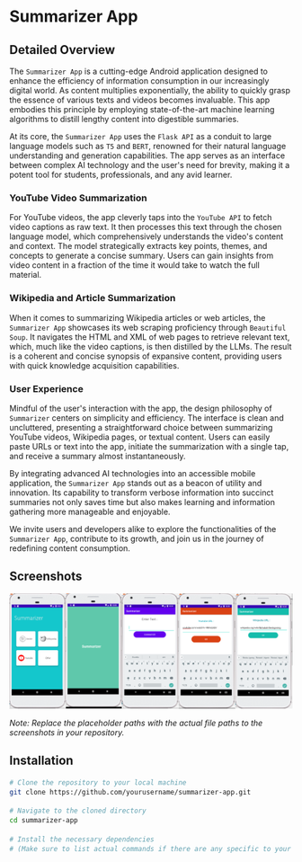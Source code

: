 # Summarizer App


## Detailed Overview

The `Summarizer App` is a cutting-edge Android application designed to enhance the efficiency of information consumption in our increasingly digital world. As content multiplies exponentially, the ability to quickly grasp the essence of various texts and videos becomes invaluable. This app embodies this principle by employing state-of-the-art machine learning algorithms to distill lengthy content into digestible summaries.

At its core, the `Summarizer App` uses the `Flask API` as a conduit to large language models such as `T5` and `BERT`, renowned for their natural language understanding and generation capabilities. The app serves as an interface between complex AI technology and the user's need for brevity, making it a potent tool for students, professionals, and any avid learner.

### YouTube Video Summarization

For YouTube videos, the app cleverly taps into the `YouTube API` to fetch video captions as raw text. It then processes this text through the chosen language model, which comprehensively understands the video's content and context. The model strategically extracts key points, themes, and concepts to generate a concise summary. Users can gain insights from video content in a fraction of the time it would take to watch the full material.

### Wikipedia and Article Summarization

When it comes to summarizing Wikipedia articles or web articles, the `Summarizer App` showcases its web scraping proficiency through `Beautiful Soup`. It navigates the HTML and XML of web pages to retrieve relevant text, which, much like the video captions, is then distilled by the LLMs. The result is a coherent and concise synopsis of expansive content, providing users with quick knowledge acquisition capabilities.

### User Experience

Mindful of the user's interaction with the app, the design philosophy of `Summarizer` centers on simplicity and efficiency. The interface is clean and uncluttered, presenting a straightforward choice between summarizing YouTube videos, Wikipedia pages, or textual content. Users can easily paste URLs or text into the app, initiate the summarization with a single tap, and receive a summary almost instantaneously.

By integrating advanced AI technologies into an accessible mobile application, the `Summarizer App` stands out as a beacon of utility and innovation. Its capability to transform verbose information into succinct summaries not only saves time but also makes learning and information gathering more manageable and enjoyable.

We invite users and developers alike to explore the functionalities of the `Summarizer App`, contribute to its growth, and join us in the journey of redefining content consumption.

## Screenshots

![Summarizer Main Screen](summarizer_merged_horizontal.png)


*Note: Replace the placeholder paths with the actual file paths to the screenshots in your repository.*

## Installation

```bash
# Clone the repository to your local machine
git clone https://github.com/yourusername/summarizer-app.git

# Navigate to the cloned directory
cd summarizer-app

# Install the necessary dependencies
# (Make sure to list actual commands if there are any specific to your project)
